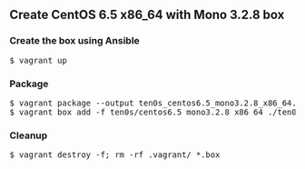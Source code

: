 ## Create CentOS 6.5 x86_64 with Mono 3.2.8 box

### Create the box using Ansible

<pre>
$ vagrant up
</pre>

### Package

<pre>
$ vagrant package --output ten0s_centos6.5_mono3.2.8_x86_64.box
$ vagrant box add -f ten0s/centos6.5_mono3.2.8_x86_64 ./ten0s_centos6.5_mono3.2.8_x86_64.box
</pre>

### Cleanup

<pre>
$ vagrant destroy -f; rm -rf .vagrant/ *.box
</pre>
